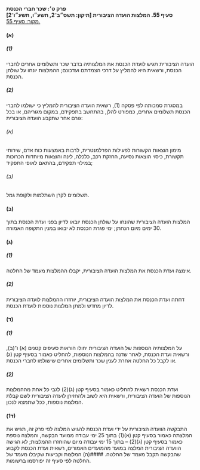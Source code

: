 **פרק ט׳: שכר חברי הכנסת**  
**סעיף 55. המלצות הועדה הציבורית [תיקון: תשס״ב־2, תשע״ו, תשע״ו־2]**  
[מקור: סעיף 55. ](https://he.wikisource.org/wiki/חוק_הכנסת#סעיף_55)  


#### (א)
##### (1)
הועדה הציבורית תגיש לועדת הכנסת את המלצותיה בדבר שכר ותשלומים אחרים לחברי הכנסת, ורשאית היא להמליץ על דרכי הצמדתם ועדכונם; ההמלצות יונחו על שולחן הכנסת.
##### (2)
במסגרת סמכותה לפי פסקה (1), רשאית הועדה הציבורית להמליץ כי ישולמו לחברי הכנסת תשלומים אחרים, כמפורט להלן, בהתחשב בתפקידם, במקום מגוריהם, או בכל גורם אחר שתקבע הועדה הציבורית:
###### (א)
מימון הוצאות הקשורות לפעילות הפרלמנטרית, לרבות באמצעות כוח אדם, שירותי תקשורת, כיסוי הוצאות נסיעה, החזקת רכב, כלכלה, לינה והוצאות מיוחדות הכרוכות במילוי תפקידם, בהתאם לאופי התפקיד;
###### (ב)
תשלומים לקרן השתלמות ולקופת גמל.

#### (ב)
המלצות הועדה הציבורית שהונחו על שולחן הכנסת יובאו לדיון בפני ועדת הכנסת בתוך 30 ימים מיום הנחתן; ימי פגרת הכנסת לא יבואו במנין התקופה האמורה.
#### (ג)
##### (1)
אימצה ועדת הכנסת את המלצות הועדה הציבורית, יקבלו ההמלצות מעמד של החלטה.
##### (2)
דחתה ועדת הכנסת את המלצות הועדה הציבורית, יוחזרו ההמלצות לועדה הציבורית לדיון מחדש ולמתן המלצות נוספות לועדת הכנסת.
#### (ד)
##### (1)
על המלצותיה הנוספות של הועדה הציבורית יחולו הוראות סעיפים קטנים (א) ו־(ב), ורשאית ועדת הכנסת, לאחר שדנה בהמלצות הנוספות, להחליט כאמור בסעיף קטן (ג) או לקבל כל החלטה אחרת לענין שכר ותשלומים אחרים שישולמו לחברי הכנסת.
##### (2)
ועדת הכנסת רשאית להחליט כאמור בסעיף קטן (ג)(2) לגבי כל אחת מההמלצות הנוספות של הועדה הציבורית, ורשאית היא לשוב ולהחזירן לועדה הציבורית לשם קבלת המלצות נוספות, ככל שתמצא לנכון.
#### (ד1)
התבקשה הוועדה הציבורית על ידי ועדת הכנסת להגיש המלצה לפי פרק זה, תגיש את המלצתה כאמור בסעיף קטן (א)(1) בתוך 25 ימי עבודה ממועד הבקשה, והמלצה נוספת כאמור בסעיף קטן (ג)(2) – בתוך 15 ימי עבודה מיום שהוחזרו ההמלצות; לא הגישה הוועדה הציבורית המלצה במועד מהמועדים האמורים, רשאית ועדת הכנסת לקבוע שהבקשה תקבל מעמד של החלטה.
####(ה)
המלצות וקביעות שקיבלו מעמד של החלטה לפי סעיף זה יפורסמו ברשומות. 